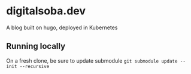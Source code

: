 # digitalsoba.dev
A blog built on hugo, deployed in Kubernetes

## Running locally
On a fresh clone, be sure to update submodule `git submodule update --init --recursive`
